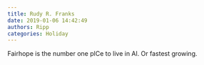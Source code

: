 ```yaml
---
title: Rudy R. Franks
date: 2019-01-06 14:42:49
authors: Ripp
categories: Holiday
---
```


 Fairhope is the number one plCe to live in Al. Or fastest growing.